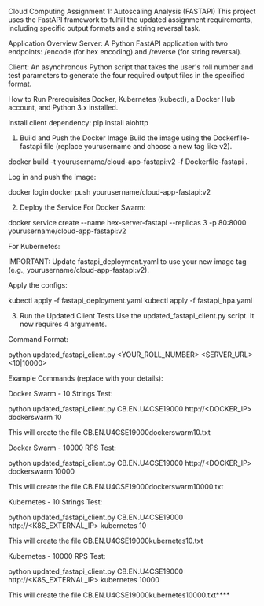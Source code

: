Cloud Computing Assignment 1: Autoscaling Analysis (FASTAPI)
This project uses the FastAPI framework to fulfill the updated assignment requirements, including specific output formats and a string reversal task.

Application Overview
Server: A Python FastAPI application with two endpoints: /encode (for hex encoding) and /reverse (for string reversal).

Client: An asynchronous Python script that takes the user's roll number and test parameters to generate the four required output files in the specified format.

How to Run
Prerequisites
Docker, Kubernetes (kubectl), a Docker Hub account, and Python 3.x installed.

Install client dependency: pip install aiohttp

1. Build and Push the Docker Image
Build the image using the Dockerfile-fastapi file (replace yourusername and choose a new tag like v2).

docker build -t yourusername/cloud-app-fastapi:v2 -f Dockerfile-fastapi .

Log in and push the image:

docker login
docker push yourusername/cloud-app-fastapi:v2

2. Deploy the Service
For Docker Swarm:

docker service create --name hex-server-fastapi --replicas 3 -p 80:8000 yourusername/cloud-app-fastapi:v2

For Kubernetes:

IMPORTANT: Update fastapi_deployment.yaml to use your new image tag (e.g., yourusername/cloud-app-fastapi:v2).

Apply the configs:

kubectl apply -f fastapi_deployment.yaml
kubectl apply -f fastapi_hpa.yaml

3. Run the Updated Client Tests
Use the updated_fastapi_client.py script. It now requires 4 arguments.

Command Format:

python updated_fastapi_client.py <YOUR_ROLL_NUMBER> <SERVER_URL> <platform> <10|10000>

Example Commands (replace with your details):

Docker Swarm - 10 Strings Test:

python updated_fastapi_client.py CB.EN.U4CSE19000 http://<DOCKER_IP> dockerswarm 10

This will create the file CB.EN.U4CSE19000dockerswarm10.txt

Docker Swarm - 10000 RPS Test:

python updated_fastapi_client.py CB.EN.U4CSE19000 http://<DOCKER_IP> dockerswarm 10000

This will create the file CB.EN.U4CSE19000dockerswarm10000.txt

Kubernetes - 10 Strings Test:

python updated_fastapi_client.py CB.EN.U4CSE19000 http://<K8S_EXTERNAL_IP> kubernetes 10

This will create the file CB.EN.U4CSE19000kubernetes10.txt

Kubernetes - 10000 RPS Test:

python updated_fastapi_client.py CB.EN.U4CSE19000 http://<K8S_EXTERNAL_IP> kubernetes 10000

This will create the file CB.EN.U4CSE19000kubernetes10000.txt****
